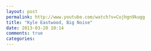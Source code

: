 ```yaml
---
layout: post
permalink: http://www.youtube.com/watch?v=Cojhgn9kugg
title: "Kyle Eastwood, Big Noise"
date: 2013-03-20 10:14
comments: true
categories:
---
```



